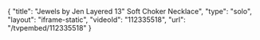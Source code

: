 {
    "title": "Jewels by Jen Layered 13\" Soft Choker Necklace",
    "type": "solo",
    "layout": "iframe-static",
    "videoId": "112335518",
    "url": "\/tvpembed\/112335518"
}